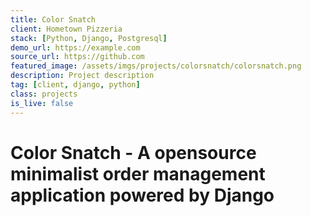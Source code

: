 ```yaml
---
title: Color Snatch
client: Hometown Pizzeria
stack: [Python, Django, Postgresql]
demo_url: https://example.com
source_url: https://github.com
featured_image: /assets/imgs/projects/colorsnatch/colorsnatch.png
description: Project description
tag: [client, django, python]
class: projects
is_live: false
---
```


# Color Snatch - A opensource minimalist order management application powered by Django
